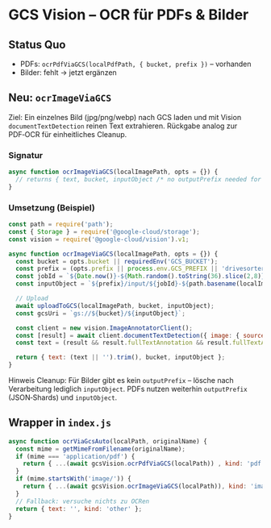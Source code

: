 # GCS Vision – OCR für PDFs & Bilder

## Status Quo
- PDFs: `ocrPdfViaGCS(localPdfPath, { bucket, prefix })` – vorhanden
- Bilder: fehlt → jetzt ergänzen

## Neu: `ocrImageViaGCS`

Ziel: Ein einzelnes Bild (jpg/png/webp) nach GCS laden und mit Vision `documentTextDetection` reinen Text extrahieren. Rückgabe analog zur PDF‑OCR für einheitliches Cleanup.

### Signatur

```js
async function ocrImageViaGCS(localImagePath, opts = {}) {
  // returns { text, bucket, inputObject /* no outputPrefix needed for images */ }
}
```

### Umsetzung (Beispiel)

```js
const path = require('path');
const { Storage } = require('@google-cloud/storage');
const vision = require('@google-cloud/vision').v1;

async function ocrImageViaGCS(localImagePath, opts = {}) {
  const bucket = opts.bucket || requiredEnv('GCS_BUCKET');
  const prefix = (opts.prefix || process.env.GCS_PREFIX || 'drivesorter').replace(/\/*$/, '');
  const jobId = `${Date.now()}-${Math.random().toString(36).slice(2,8)}`;
  const inputObject = `${prefix}/input/${jobId}-${path.basename(localImagePath)}`;

  // Upload
  await uploadToGCS(localImagePath, bucket, inputObject);
  const gcsUri = `gs://${bucket}/${inputObject}`;

  const client = new vision.ImageAnnotatorClient();
  const [result] = await client.documentTextDetection({ image: { source: { imageUri: gcsUri } } });
  const text = (result && result.fullTextAnnotation && result.fullTextAnnotation.text) ? result.fullTextAnnotation.text : '';

  return { text: (text || '').trim(), bucket, inputObject };
}
```

Hinweis Cleanup: Für Bilder gibt es kein `outputPrefix` – lösche nach Verarbeitung lediglich `inputObject`. PDFs nutzen weiterhin `outputPrefix` (JSON‑Shards) und `inputObject`.

## Wrapper in `index.js`

```js
async function ocrViaGcsAuto(localPath, originalName) {
  const mime = getMimeFromFilename(originalName);
  if (mime === 'application/pdf') {
    return { ...(await gcsVision.ocrPdfViaGCS(localPath)) , kind: 'pdf' };
  }
  if (mime.startsWith('image/')) {
    return { ...(await gcsVision.ocrImageViaGCS(localPath)), kind: 'image' };
  }
  // Fallback: versuche nichts zu OCRen
  return { text: '', kind: 'other' };
}
```

